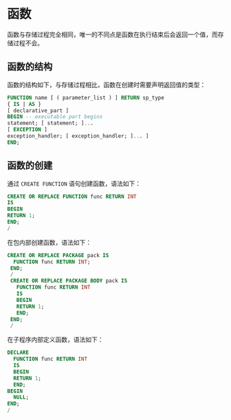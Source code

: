函数 
=======================

函数与存储过程完全相同，唯一的不同点是函数在执行结束后会返回一个值，而存储过程不会。

函数的结构 
--------------------------

函数的结构如下，与存储过程相比，函数在创建时需要声明返回值的类型：

```sql
FUNCTION name [ ( parameter_list ) ] RETURN sp_type
{ IS | AS }
[ declarative_part ]
BEGIN -- executable part begins
statement; [ statement; ]...
[ EXCEPTION ]
exception_handler; [ exception_handler; ]... ]
END;
```



函数的创建 
--------------------------

通过 `CREATE FUNCTION` 语句创建函数，语法如下：

```sql
CREATE OR REPLACE FUNCTION func RETURN INT
IS
BEGIN
RETURN 1;
END;
/
```



在包内部创建函数，语法如下：

```sql
CREATE OR REPLACE PACKAGE pack IS
  FUNCTION func RETURN INT;
 END;
 /
 CREATE OR REPLACE PACKAGE BODY pack IS
   FUNCTION func RETURN INT
   IS
   BEGIN
   RETURN 1;
   END;
 END;
 /
```



在子程序内部定义函数，语法如下：

```sql
DECLARE
  FUNCTION func RETURN INT
  IS
  BEGIN
  RETURN 1;
  END;
BEGIN
  NULL;
END;
/
```



